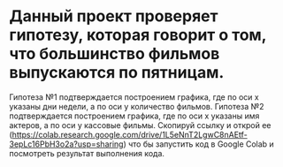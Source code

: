 # Данный проект проверяет гипотезу, которая говорит о том, что большинство фильмов выпускаются по пятницам. 
Гипотеза №1 подтверждается построением графика, где по оси x указаны дни недели, а по оси y количество фильмов.
Гипотеза №2 подтверждается построением графика, где по оси х указаны имя актеров, а по оси y кассовые фильмы.
Скопируй ссылку и открой ее (https://colab.research.google.com/drive/1L5eNnT2LgwC8nAEtf-3epLc16PbH3o2a?usp=sharing) что бы запустить код в Google Colab и посмотреть результат выполнения кода.
